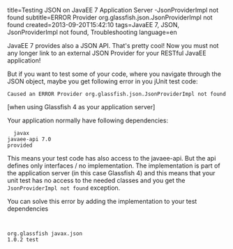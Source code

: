 title=Testing JSON on JavaEE 7 Application Server -JsonProviderImpl not found
subtitle=ERROR Provider org.glassfish.json.JsonProviderImpl not found
created=2013-09-20T15:42:10
tags=JavaEE 7, JSON, JsonProviderImpl not found, Troubleshooting
language=en

JavaEE 7 provides also a JSON API. That's pretty cool! Now you must not any longer link to an external JSON Provider for your RESTful JavaEE application!

But if you want to test some of your code, where you navigate through the JSON object, maybe you get following error in you jUnit test code:

	Caused an ERROR Provider org.glassfish.json.JsonProviderImpl not found

[when using Glassfish 4 as your application server]

Your application normally have following dependencies:

<code><pre>
  	<dependency>
		<groupId>javax</groupId>
		<artifactId>javaee-api</artifactId>
		<version>7.0</version>
		<scope>provided</scope>
	</dependency>
</code></pre>

	
This means your test code has also access to the javaee-api. But the api defines only interfaces / no implementation. The implementation is part of the application server (in this case Glassfish 4) and this means that your unit test has no access to the needed classes and you get the `JsonProviderImpl not found` exception.

You can solve this error by adding the implementation to your test dependencies

<code><pre>
 	<dependency>  
		<groupId>org.glassfish</groupId> 
		<artifactId>javax.json</artifactId> 
		<version>1.0.2</version> 
		<scope>test</scope>
	</dependency>
</code></pre>
	
